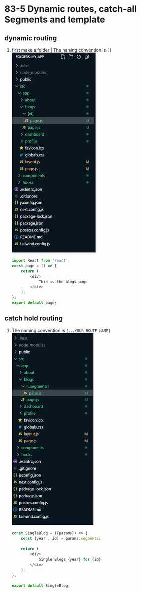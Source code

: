 # 83-5 Dynamic routes, catch-all Segments and template

## dynamic routing

1. first make a folder | The naming convention is `[]`
   ![Alt text](image.png)
    ```js
    import React from 'react';
    const page = () => {
        return (
            <div>
                This is the blogs page
            </div>
        );
    };
    export default page;
    ```

## catch hold routing

1. The naming convention is `[...YOUR_ROUTE_NAME]`
   ![Alt text](image-1.png)
    ```js
    const SingleBlog = ({params}) => {
        const [year , id] = params.segments;

        return (
            <div>
                Single Blogs {year} for {id}
            </div>
        );
    };

    export default SingleBlog;
    ```
